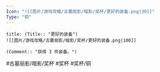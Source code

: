 ```yaml
---
Icon: "![[图片/游戏攻略/古墓丽影/暗影/奖杯/更好的装备.png|30]]"
Type: "铜"
---
```

```ad-common-bronze-trophy
title: (Title:: "更好的装备")
![[图片/游戏攻略/古墓丽影/暗影/奖杯/更好的装备.png|100]]

(Comment:: "获得 3 件装备。")
```

#古墓丽影/暗影/奖杯 #奖杯 #奖杯/铜
